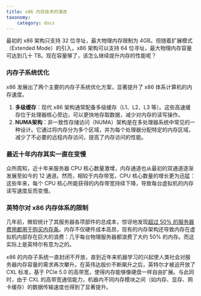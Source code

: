 ```yaml
---
title: x86 内存技术的演进
taxonomy:
    category: docs
---
```


最初的 x86 架构只支持 32 位寻址，最大物理内存限制为 4GB。但随着扩展模式（Extended Mode）的引入，x86 架构可以支持 64 位寻址，最大物理内存容量可达到几十 TB。现在容量够了，该怎么继续提升内存的性能呢？

### 内存子系统优化

x86 发展出了两个主要的内存子系统优化方案，显著提升了 x86 体系计算机的内存速度。

1. **多级缓存**：现代 x86 架构通常配备多级缓存（L1、L2、L3 等）。这些高速缓存位于处理器核心旁边，可以更快地存取数据，减少对内存的读写操作。
2. **NUMA架构**：非一致性存储访问（NUMA）架构是在多处理器系统中常见的一种设计。它通过将内存分为多个区域，并为每个处理器分配特定的内存区域，减少了不必要的远程内存访问，提高了内存访问的性能。

### 最近十年内存其实一直在变慢

众所周知，近十年来服务器 CPU 核心数量激增，内存通道也从最初的双通道逐渐发展至如今的 12 通道。然而，相较于内存带宽，CPU 核心数量的增长更为迅猛：这些年来，每个 CPU 核心所能获得的内存带宽持续下降，导致每台虚拟机的内存读写速度反而变慢。

### 英特尔对 x86 内存体系的限制

几年前，微软统计了其服务器各项部件的总成本，惊讶地发现[超过 50% 的服务器费用都用于购买内存条](https://www.semianalysis.com/p/cxl-enables-microsoft-azure-to-cut)。内存不仅硬件成本高昂，现有的内存架构还导致内存在虚拟机内部存在巨大的浪费：几乎每台物理服务器都浪费了大约 50% 的内存。而这实际上是英特尔有意为之的。

x86 的内存子系统一直封闭不开放，直到近年来机器学习的兴起使人类社会对服务器内存容量的需求再次攀升。在英伟达股价不断飙升之后，英特尔才被迫开放了 CXL 标准，基于 PCIe 5.0 的高带宽，使得内存能够像硬盘一样自由扩展。与此同时，由于 CXL 的高带宽通信能力，机器内不同内存模块之间（如内存、显存、网卡缓存）的数据传输速度也得到了显著提升。
